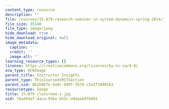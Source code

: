 ```yaml
---
content_type: resource
description: ''
file: /courses/15-879-research-seminar-in-system-dynamics-spring-2014/76a464efdaca93beb52ce84aab97bd63_15-879_classroom-1.jpg
file_size: 35148
file_type: image/jpeg
hide_download: true
hide_download_original: null
image_metadata:
  caption: ''
  credit: ''
  image-alt: ''
learning_resource_types: []
license: https://creativecommons.org/licenses/by-nc-sa/4.0/
ocw_type: OCWImage
parent_title: Instructor Insights
parent_type: ThisCourseAtMITSection
parent_uid: 862b0b7e-4a8c-049f-7678-c5a2f3490163
resourcetype: Image
title: 15-879_classroom-1.jpg
uid: 76a464ef-daca-93be-b52c-e84aab97bd63
---
```

